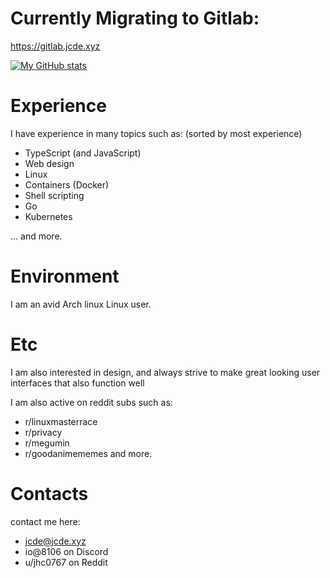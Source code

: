 # Currently Migrating to Gitlab:
https://gitlab.jcde.xyz



[![My GitHub stats](https://github-readme-stats.vercel.app/api?username=JcdeA&count_private=true&theme=tokyonight)](https://github.com/anuraghazra/github-readme-stats)

# Experience
I have experience in many topics such as:
  (sorted by most experience)
  * TypeScript (and JavaScript)
  * Web design
  * Linux
  * Containers (Docker)
  * Shell scripting
  * Go
  * Kubernetes

  ... and more.
  
# Environment
I am an avid Arch linux Linux user.


# Etc
I am also interested in design, 
and always strive to make great looking user interfaces that also function well



I am also active on reddit subs such as:
  * r/linuxmasterrace
  * r/privacy
  * r/megumin
  * r/goodanimememes and more.
  

 
 
# Contacts

contact me here:
  * jcde@jcde.xyz
  * io@8106 on Discord
  * u/jhc0767 on Reddit
  
  



